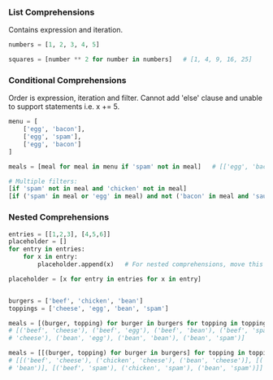 ### List Comprehensions

Contains expression and iteration.

```python
numbers = [1, 2, 3, 4, 5]

squares = [number ** 2 for number in numbers]   # [1, 4, 9, 16, 25]
```

### Conditional Comprehensions

Order is expression, iteration and filter. Cannot add 'else' clause and unable to support statements i.e. x += 5.

```python
menu = [
    ['egg', 'bacon'],
    ['egg', 'spam'],
    ['egg', 'bacon']
]

meals = [meal for meal in menu if 'spam' not in meal]   # [['egg', 'bacon']]

# Multiple filters:
[if 'spam' not in meal and 'chicken' not in meal]
[if ('spam' in meal or 'egg' in meal) and not ('bacon' in meal and 'sausage' in meal)]
```

### Nested Comprehensions

```python
entries = [[1,2,3], [4,5,6]]
placeholder = []
for entry in entries:
    for x in entry:
        placeholder.append(x)   # For nested comprehensions, move this at top of chain

placeholder = [x for entry in entries for x in entry]


burgers = ['beef', 'chicken', 'bean']
toppings = ['cheese', 'egg', 'bean', 'spam']

meals = [(burger, topping) for burger in burgers for topping in toppings]
# [('beef', 'cheese'), ('beef', 'egg'), ('beef', 'bean'), ('beef', 'spam'), ('chicken', 'cheese'), ('chicken', 'egg'), ('chicken', 'bean'), ('chicken', 'spam'), ('bean',
# 'cheese'), ('bean', 'egg'), ('bean', 'bean'), ('bean', 'spam')]

meals = [[(burger, topping) for burger in burgers] for topping in toppings]
# [[('beef', 'cheese'), ('chicken', 'cheese'), ('bean', 'cheese')], [('beef', 'egg'), ('chicken', 'egg'), ('bean', 'egg')], [('beef', 'bean'), ('chicken', 'bean'), ('bean',
# 'bean')], [('beef', 'spam'), ('chicken', 'spam'), ('bean', 'spam')]]
```

